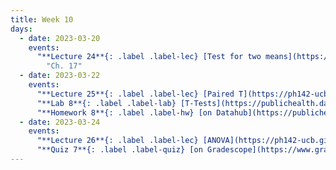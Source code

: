 ```yaml
---
title: Week 10
days:
  - date: 2023-03-20
    events:
      "**Lecture 24**{: .label .label-lec} [Test for two means](https://ph142-ucb.github.io/sp23/src/flavors-of-t.pdf) ([Recording](https://youtu.be/kvl-JQNk9kM))":
        "Ch. 17"
  - date: 2023-03-22
    events:
      "**Lecture 25**{: .label .label-lec} [Paired T](https://ph142-ucb.github.io/sp23/src/paired-t.pdf) ([Recording](https://youtu.be/UNORR02v5pg))":
      "**Lab 8**{: .label .label-lab} [T-Tests](https://publichealth.datahub.berkeley.edu/hub/user-redirect/git-pull?repo=https%3A%2F%2Fgithub.com%2Fph142-ucb%2Fph142-sp23&urlpath=rstudio%2F&branch=main) (Due Apr. 4)":
      "**Homework 8**{: .label .label-hw} [on Datahub](https://publichealth.datahub.berkeley.edu/hub/user-redirect/git-pull?repo=https%3A%2F%2Fgithub.com%2Fph142-ucb%2Fph142-sp23&urlpath=rstudio%2F&branch=main) ([Solutions](https://ph142-ucb.github.io/sp23/src/hw-sol/hw08-sol.pdf))":
  - date: 2023-03-24
    events:
      "**Lecture 26**{: .label .label-lec} [ANOVA](https://ph142-ucb.github.io/sp23/src/anova.pdf) ([Recording](https://youtu.be/IpMyUxrfgH8))": 
      "**Quiz 7**{: .label .label-quiz} [on Gradescope](https://www.gradescope.com/courses/482455/assignments/2767285) (Due Mar. 25, 12:00 PM PST)":
---
```

